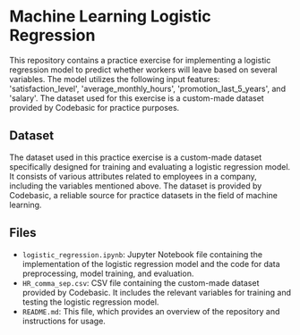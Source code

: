 # Machine Learning Logistic Regression

This repository contains a practice exercise for implementing a logistic regression model to predict whether workers will leave based on several variables. The model utilizes the following input features: 'satisfaction_level', 'average_monthly_hours', 'promotion_last_5_years', and 'salary'. The dataset used for this exercise is a custom-made dataset provided by Codebasic for practice purposes.

## Dataset

The dataset used in this practice exercise is a custom-made dataset specifically designed for training and evaluating a logistic regression model. It consists of various attributes related to employees in a company, including the variables mentioned above. The dataset is provided by Codebasic, a reliable source for practice datasets in the field of machine learning.

## Files

- `logistic_regression.ipynb`: Jupyter Notebook file containing the implementation of the logistic regression model and the code for data preprocessing, model training, and evaluation.
- `HR_comma_sep.csv`: CSV file containing the custom-made dataset provided by Codebasic. It includes the relevant variables for training and testing the logistic regression model.
- `README.md`: This file, which provides an overview of the repository and instructions for usage.
